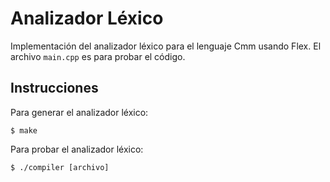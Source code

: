 # Analizador Léxico

Implementación del analizador léxico para el lenguaje Cmm usando Flex.
El archivo `main.cpp` es para probar el código.

## Instrucciones

Para generar el analizador léxico:
```shell
$ make
```

Para probar el analizador léxico:
```shell
$ ./compiler [archivo]

